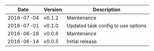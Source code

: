 | Date        | Version | Description |
| ----------- | ------- | ----------- |
| 2016-07-04  | v0.1.2  | Maintenance |
| 2016-07-01  | v0.1.0  | Updated task config to use options |
| 2016-06-28  | v0.0.6  | Maintenance |
| 2016-06-14  | v0.0.5  | Initial release |
